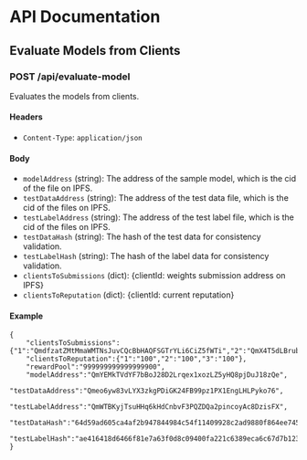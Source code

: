 # API Documentation

## Evaluate Models from Clients

### POST /api/evaluate-model

Evaluates the models from clients.

#### Headers

- `Content-Type`: `application/json`

#### Body

- `modelAddress` (string): The address of the sample model, which is the cid of the file on IPFS.
- `testDataAddress` (string): The address of the test data file, which is the cid of the files on IPFS.
- `testLabelAddress` (string): The address of the test label file, which is the cid of the files on IPFS.
- `testDataHash` (string): The hash of the test data for consistency validation.
- `testLabelHash` (string): The hash of the label data for consistency validation.
- `clientsToSubmissions` (dict): {clientId: weights submission address on IPFS}
- `clientsToReputation` (dict): {clientId: current reputation}

#### Example

```
{
    "clientsToSubmissions": {"1":"QmdfzatZMtMmaWMTNsJuvCQcBbHAQFSGTrYLi6CiZ5fWTi","2":"QmX4T5dLBrubvGmUJnkM1tP1j8oPC5ZwDMUWdDR1R9wWNN","3":"QmTCxkXPG9fetQs1mP6QmQDWAx5vUc325u8AndPquJQv62","4":"QmPZeG6uJsX1EsKd4BeR5cPNBScAwpU7CLXRGXrEgbUpSV","5":"Qmc8VCb4DWZbXxhqcCCsqdVoYiGqrmkVbQ4fHPhYopRwS1"},
    "clientsToReputation":{"1":"100","2":"100","3":"100"},
    "rewardPool":"999999999999999900",
    "modelAddress":"QmYEMkTVdYF7bBoJ28D2Lrqex1xozLZ5yHQ8pjDuJ18zQe",
    "testDataAddress":"Qmeo6yw83vLYX3zkgPDiGK24FB99pz1PX1EngLHLPyko76",
    "testLabelAddress":"QmWTBKyjTsuHHq6kHdCnbvF3PQZDQa2pincoyAc8DzisFX",
    "testDataHash":"64d59ad605ca4af2b947844984c54f11409928c2ad9880f864ee7459bb17e308",
    "testLabelHash":"ae416418d6466f81e7a63f0d8c09400fa221c6389eca6c67d7b12370715c385c"
}
```
